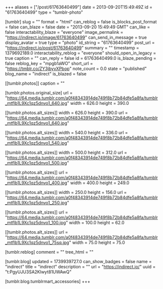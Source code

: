 +++
aliases = ["/post/61763640499"]
date = 2013-09-20T15:49:49Z
id = "61763640499"
type = "tumblr-photo"

[tumblr]
slug = ""
format = "html"
can_reblog = false
is_blocks_post_format = false
can_blaze = false
date = "2013-09-20 15:49:49 GMT"
can_like = false
interactability_blaze = "everyone"
image_permalink = "https://indirect.io/image/61763640499"
can_send_in_message = true
display_avatar = true
type = "photo"
id_string = "61763640499"
post_url = "https://indirect.io/post/61763640499"
summary = ""
timestamp = 1379692189.0
interactability_reblog = "everyone"
should_open_in_legacy = true
caption = ""
can_reply = false
id = 61763640499.0
is_blaze_pending = false
reblog_key = "mpgb1aWO"
short_url = "https://tmblr.co/ZY3jbyvXPbop"
note_count = 0.0
state = "published"
blog_name = "indirect"
is_blazed = false

[[tumblr.photos]]
caption = ""

[tumblr.photos.original_size]
url = "https://64.media.tumblr.com/a0f48343914de749f8b72b84dfe5a8fa/tumblr_mtflb1L9Xc1qz5dnvo1_640.jpg"
width = 626.0
height = 390.0

[[tumblr.photos.alt_sizes]]
width = 626.0
height = 390.0
url = "https://64.media.tumblr.com/a0f48343914de749f8b72b84dfe5a8fa/tumblr_mtflb1L9Xc1qz5dnvo1_640.jpg"

[[tumblr.photos.alt_sizes]]
width = 540.0
height = 336.0
url = "https://64.media.tumblr.com/a0f48343914de749f8b72b84dfe5a8fa/tumblr_mtflb1L9Xc1qz5dnvo1_540.jpg"

[[tumblr.photos.alt_sizes]]
width = 500.0
height = 312.0
url = "https://64.media.tumblr.com/a0f48343914de749f8b72b84dfe5a8fa/tumblr_mtflb1L9Xc1qz5dnvo1_500.jpg"

[[tumblr.photos.alt_sizes]]
url = "https://64.media.tumblr.com/a0f48343914de749f8b72b84dfe5a8fa/tumblr_mtflb1L9Xc1qz5dnvo1_400.jpg"
width = 400.0
height = 249.0

[[tumblr.photos.alt_sizes]]
width = 250.0
height = 156.0
url = "https://64.media.tumblr.com/a0f48343914de749f8b72b84dfe5a8fa/tumblr_mtflb1L9Xc1qz5dnvo1_250.jpg"

[[tumblr.photos.alt_sizes]]
url = "https://64.media.tumblr.com/a0f48343914de749f8b72b84dfe5a8fa/tumblr_mtflb1L9Xc1qz5dnvo1_100.jpg"
width = 100.0
height = 62.0

[[tumblr.photos.alt_sizes]]
url = "https://64.media.tumblr.com/a0f48343914de749f8b72b84dfe5a8fa/tumblr_mtflb1L9Xc1qz5dnvo1_75sq.jpg"
width = 75.0
height = 75.0

[tumblr.reblog]
comment = ""
tree_html = ""

[tumblr.blog]
updated = 1739939727.0
can_show_badges = false
name = "indirect"
title = "indirect"
description = ""
url = "https://indirect.io/"
uuid = "t:PgyUJU3SA2Klwyt81UWAwQ"

[tumblr.blog.tumblrmart_accessories]
+++
